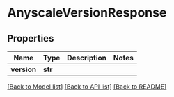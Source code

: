 # AnyscaleVersionResponse

## Properties
Name | Type | Description | Notes
------------ | ------------- | ------------- | -------------
**version** | **str** |  | 

[[Back to Model list]](../README.md#documentation-for-models) [[Back to API list]](../README.md#documentation-for-api-endpoints) [[Back to README]](../README.md)


